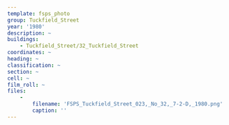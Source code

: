 ```yaml
---
template: fsps_photo
group: Tuckfield_Street
year: '1980'
description: ~
buildings:
    - Tuckfield_Street/32_Tuckfield_Street
coordinates: ~
heading: ~
classification: ~
section: ~
cell: ~
film_roll: ~
files:
    -
        filename: 'FSPS_Tuckfield_Street_023,_No_32,_7-2-D,_1980.png'
        caption: ''
---
```

